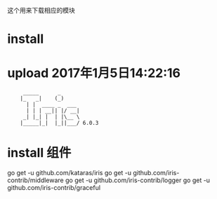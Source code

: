 这个用来下载相应的模块
# install

# upload 2017年1月5日14:22:16

         _____      _
        |_   _|    (_)
          | |  ____ _  ___
          | | | __|| |/ __|
         _| |_| |  | |\__ \
        |_____|_|  |_||___/ 6.0.3 

# install 组件
go get -u github.com/kataras/iris
go get -u github.com/iris-contrib/middleware
go get -u github.com/iris-contrib/logger
go get -u github.com/iris-contrib/graceful